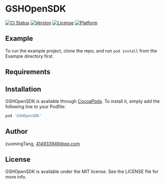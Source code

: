 # GSHOpenSDK

[![CI Status](https://img.shields.io/travis/zuomingTang/GSHOpenSDK.svg?style=flat)](https://travis-ci.org/zuomingTang/GSHOpenSDK)
[![Version](https://img.shields.io/cocoapods/v/GSHOpenSDK.svg?style=flat)](https://cocoapods.org/pods/GSHOpenSDK)
[![License](https://img.shields.io/cocoapods/l/GSHOpenSDK.svg?style=flat)](https://cocoapods.org/pods/GSHOpenSDK)
[![Platform](https://img.shields.io/cocoapods/p/GSHOpenSDK.svg?style=flat)](https://cocoapods.org/pods/GSHOpenSDK)

## Example

To run the example project, clone the repo, and run `pod install` from the Example directory first.

## Requirements

## Installation

GSHOpenSDK is available through [CocoaPods](https://cocoapods.org). To install
it, simply add the following line to your Podfile:

```ruby
pod 'GSHOpenSDK'
```

## Author

zuomingTang, 414933949@qq.com

## License

GSHOpenSDK is available under the MIT license. See the LICENSE file for more info.
